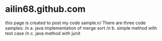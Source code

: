 # ailin68.github.com
this page is created to post my code sample.n/
There are three code samples: /n
a. java implementation of merge sort /n
b. simple method with test case /n
c. java method with junit

